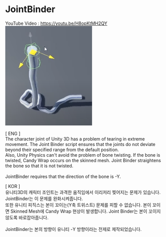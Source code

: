 # JointBinder
YouTube Video : https://youtu.be/H8opKtMH2QY <BR>
![GitHub Logo](/JointBinder01.png)

[ ENG ]<BR>
The character joint of Unity 3D has a problem of tearing in extreme movement. The Joint Binder script ensures that the joints do not deviate beyond their specified range from the default position.<BR>
Also, Unity Physics can't avoid the problem of bone twisting. If the bone is twisted, Candy Wrap occurs on the skinned mesh. Joint Binder straightens the bone so that it is not twisted.<BR>
<BR>
JointBinder requires that the direction of the bone is -Y.<BR>

[ KOR ]<BR>
유니티3D의 캐릭터 조인트는 과격한 움직임에서 이리저리 찢어지는 문제가 있습니다. JointBinder는 이 문제를 완화시켜줍니다.<BR>
또한 유니티 피직스는 본이 꼬이는(Y축 트위스트) 문제를 피할 수 없습니다. 본이 꼬이면 Skinned Mesh에 Candy Wrap 현상이 발생합니다. Joint Binder는 본이 꼬이지 않도록 바로잡아줍니다.<BR>
<BR>
JointBinder는 본의 방향이 유니티 -Y 방향이라는 전제로 제작되었습니다.
